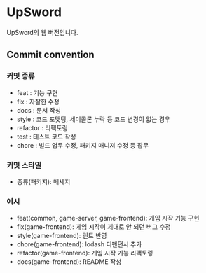 # UpSword
UpSword의 웹 버전입니다.

## Commit convention
### 커밋 종류
- feat : 기능 구현
- fix : 자잘한 수정
- docs : 문서 작성
- style : 코드 포맷팅, 세미콜론 누락 등 코드 변경이 없는 경우
- refactor : 리팩토링
- test : 테스트 코드 작성
- chore : 빌드 업무 수정, 패키지 매니저 수정 등 잡무

### 커밋 스타일
- 종류(패키지): 메세지

### 예시
- feat(common, game-server, game-frontend): 게임 시작 기능 구현
- fix(game-frontend): 게임 시작이 제대로 안 되던 버그 수정
- style(game-frontend): 린트 반영
- chore(game-frontend): lodash 디펜던시 추가
- refactor(game-frontend): 게임 시작 기능 리팩토링
- docs(game-frontend): README 작성

